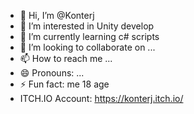- 👋 Hi, I’m @Konterj
- 👀 I’m interested in Unity develop
- 🌱 I’m currently learning c# scripts
- 💞️ I’m looking to collaborate on ...
- 📫 How to reach me ...
- 😄 Pronouns: ...
- ⚡ Fun fact: me 18 age
- ITCH.IO Account: https://konterj.itch.io/

<!---
Konterj/Konterj is a ✨ special ✨ repository because its `README.md` (this file) appears on your GitHub profile.
You can click the Preview link to take a look at your changes.
--->
